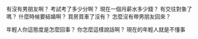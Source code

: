 有沒有男朋友啊？
考試考了多少分啊？
現在一個月薪水多少錢？
有交往對象了嗎？
什麼時候要結婚啊？
買房買車了沒有？
怎麼沒有帶男朋友回來？


年輕人你這態度是怎麼回事？
你怎麼這樣說話啊？
現在的年輕人就是不懂事